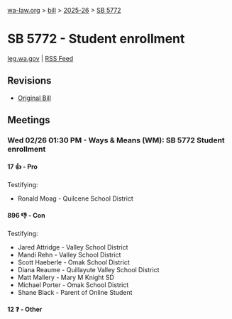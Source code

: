 [wa-law.org](/) > [bill](/bill/) > [2025-26](/bill/2025-26/) > [SB 5772](/bill/2025-26/sb/5772/)

# SB 5772 - Student enrollment
[leg.wa.gov](https://app.leg.wa.gov/billsummary?BillNumber=5772&Year=2025&Initiative=false) | [RSS Feed](./rss.xml)

## Revisions
* [Original Bill](1/)

## Meetings
### Wed 02/26 01:30 PM - Ways & Means (WM): SB 5772 Student enrollment
#### 17 👍 - Pro
Testifying:
* Ronald Moag - Quilcene School District

#### 896 👎 - Con
Testifying:
* Jared Attridge - Valley School District
* Mandi Rehn - Valley School District
* Scott Haeberle - Omak School District
* Diana Reaume - Quillayute Valley School District
* Matt Mallery - Mary M Knight SD
* Michael Porter - Omak School District
* Shane Black - Parent of Online Student

#### 12 ❓ - Other
